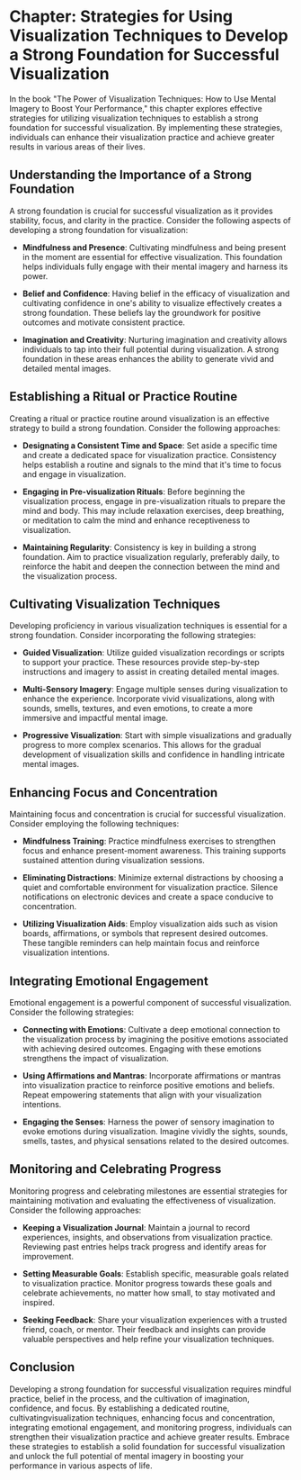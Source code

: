 Chapter: Strategies for Using Visualization Techniques to Develop a Strong Foundation for Successful Visualization
==================================================================================================================

In the book "The Power of Visualization Techniques: How to Use Mental Imagery to Boost Your Performance," this chapter explores effective strategies for utilizing visualization techniques to establish a strong foundation for successful visualization. By implementing these strategies, individuals can enhance their visualization practice and achieve greater results in various areas of their lives.

Understanding the Importance of a Strong Foundation
---------------------------------------------------

A strong foundation is crucial for successful visualization as it provides stability, focus, and clarity in the practice. Consider the following aspects of developing a strong foundation for visualization:

* **Mindfulness and Presence**: Cultivating mindfulness and being present in the moment are essential for effective visualization. This foundation helps individuals fully engage with their mental imagery and harness its power.

* **Belief and Confidence**: Having belief in the efficacy of visualization and cultivating confidence in one's ability to visualize effectively creates a strong foundation. These beliefs lay the groundwork for positive outcomes and motivate consistent practice.

* **Imagination and Creativity**: Nurturing imagination and creativity allows individuals to tap into their full potential during visualization. A strong foundation in these areas enhances the ability to generate vivid and detailed mental images.

Establishing a Ritual or Practice Routine
-----------------------------------------

Creating a ritual or practice routine around visualization is an effective strategy to build a strong foundation. Consider the following approaches:

* **Designating a Consistent Time and Space**: Set aside a specific time and create a dedicated space for visualization practice. Consistency helps establish a routine and signals to the mind that it's time to focus and engage in visualization.

* **Engaging in Pre-visualization Rituals**: Before beginning the visualization process, engage in pre-visualization rituals to prepare the mind and body. This may include relaxation exercises, deep breathing, or meditation to calm the mind and enhance receptiveness to visualization.

* **Maintaining Regularity**: Consistency is key in building a strong foundation. Aim to practice visualization regularly, preferably daily, to reinforce the habit and deepen the connection between the mind and the visualization process.

Cultivating Visualization Techniques
------------------------------------

Developing proficiency in various visualization techniques is essential for a strong foundation. Consider incorporating the following strategies:

* **Guided Visualization**: Utilize guided visualization recordings or scripts to support your practice. These resources provide step-by-step instructions and imagery to assist in creating detailed mental images.

* **Multi-Sensory Imagery**: Engage multiple senses during visualization to enhance the experience. Incorporate vivid visualizations, along with sounds, smells, textures, and even emotions, to create a more immersive and impactful mental image.

* **Progressive Visualization**: Start with simple visualizations and gradually progress to more complex scenarios. This allows for the gradual development of visualization skills and confidence in handling intricate mental images.

Enhancing Focus and Concentration
---------------------------------

Maintaining focus and concentration is crucial for successful visualization. Consider employing the following techniques:

* **Mindfulness Training**: Practice mindfulness exercises to strengthen focus and enhance present-moment awareness. This training supports sustained attention during visualization sessions.

* **Eliminating Distractions**: Minimize external distractions by choosing a quiet and comfortable environment for visualization practice. Silence notifications on electronic devices and create a space conducive to concentration.

* **Utilizing Visualization Aids**: Employ visualization aids such as vision boards, affirmations, or symbols that represent desired outcomes. These tangible reminders can help maintain focus and reinforce visualization intentions.

Integrating Emotional Engagement
--------------------------------

Emotional engagement is a powerful component of successful visualization. Consider the following strategies:

* **Connecting with Emotions**: Cultivate a deep emotional connection to the visualization process by imagining the positive emotions associated with achieving desired outcomes. Engaging with these emotions strengthens the impact of visualization.

* **Using Affirmations and Mantras**: Incorporate affirmations or mantras into visualization practice to reinforce positive emotions and beliefs. Repeat empowering statements that align with your visualization intentions.

* **Engaging the Senses**: Harness the power of sensory imagination to evoke emotions during visualization. Imagine vividly the sights, sounds, smells, tastes, and physical sensations related to the desired outcomes.

Monitoring and Celebrating Progress
-----------------------------------

Monitoring progress and celebrating milestones are essential strategies for maintaining motivation and evaluating the effectiveness of visualization. Consider the following approaches:

* **Keeping a Visualization Journal**: Maintain a journal to record experiences, insights, and observations from visualization practice. Reviewing past entries helps track progress and identify areas for improvement.

* **Setting Measurable Goals**: Establish specific, measurable goals related to visualization practice. Monitor progress towards these goals and celebrate achievements, no matter how small, to stay motivated and inspired.

* **Seeking Feedback**: Share your visualization experiences with a trusted friend, coach, or mentor. Their feedback and insights can provide valuable perspectives and help refine your visualization techniques.

Conclusion
----------

Developing a strong foundation for successful visualization requires mindful practice, belief in the process, and the cultivation of imagination, confidence, and focus. By establishing a dedicated routine, cultivatingvisualization techniques, enhancing focus and concentration, integrating emotional engagement, and monitoring progress, individuals can strengthen their visualization practice and achieve greater results. Embrace these strategies to establish a solid foundation for successful visualization and unlock the full potential of mental imagery in boosting your performance in various aspects of life.
